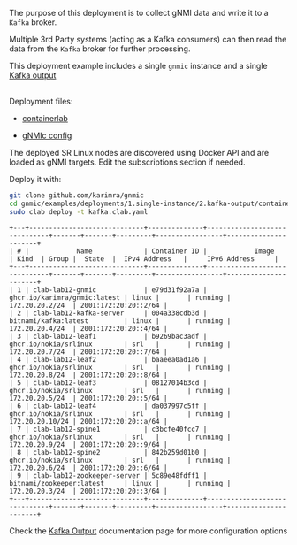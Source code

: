 The purpose of this deployment is to collect gNMI data and write it to a `Kafka` broker.

Multiple 3rd Party systems (acting as a Kafka consumers) can then read the data from the `Kafka` broker for further processing.

This deployment example includes a single `gnmic` instance and a single [Kafka output](../../../user_guide/outputs/kafka_output.md)

<div class="mxgraph" style="max-width:100%;border:1px solid transparent;margin:0 auto; display:block;" data-mxgraph="{&quot;page&quot;:1,&quot;zoom&quot;:1.4,&quot;highlight&quot;:&quot;#0000ff&quot;,&quot;nav&quot;:true,&quot;check-visible-state&quot;:true,&quot;resize&quot;:true,&quot;url&quot;:&quot;https://raw.githubusercontent.com/karimra/gnmic/diagrams/diagrams/clab_deployments.drawio&quot;}"></div>

<script type="text/javascript" src="https://cdn.jsdelivr.net/gh/hellt/drawio-js@main/embed2.js?&fetch=https%3A%2F%2Fraw.githubusercontent.com%2Fkarimra%2Fgnmic%2Fdiagrams%2Fclab_deployments.drawio" async></script>

Deployment files:

- [containerlab](https://github.com/karimra/gnmic/blob/master/examples/deployments/1.single-instance/2.kafka-output/containerlab/kafka.clab.yaml)

- [gNMIc config](https://github.com/karimra/gnmic/blob/master/examples/deployments/1.single-instance/2.kafka-output/containerlab/gnmic.yaml)

The deployed SR Linux nodes are discovered using Docker API and are loaded as gNMI targets.
Edit the subscriptions section if needed.

Deploy it with:

```bash
git clone github.com/karimra/gnmic
cd gnmic/examples/deployments/1.single-instance/2.kafka-output/containerlab
sudo clab deploy -t kafka.clab.yaml
```

```text
+---+-----------------------------+--------------+------------------------------+-------+-------+---------+-----------------+----------------------+
| # |            Name             | Container ID |            Image             | Kind  | Group |  State  |  IPv4 Address   |     IPv6 Address     |
+---+-----------------------------+--------------+------------------------------+-------+-------+---------+-----------------+----------------------+
| 1 | clab-lab12-gnmic            | e79d31f92a7a | ghcr.io/karimra/gnmic:latest | linux |       | running | 172.20.20.2/24  | 2001:172:20:20::2/64 |
| 2 | clab-lab12-kafka-server     | 004a338cdb3d | bitnami/kafka:latest         | linux |       | running | 172.20.20.4/24  | 2001:172:20:20::4/64 |
| 3 | clab-lab12-leaf1            | b9269bac3adf | ghcr.io/nokia/srlinux        | srl   |       | running | 172.20.20.7/24  | 2001:172:20:20::7/64 |
| 4 | clab-lab12-leaf2            | baaeea0ad1a6 | ghcr.io/nokia/srlinux        | srl   |       | running | 172.20.20.8/24  | 2001:172:20:20::8/64 |
| 5 | clab-lab12-leaf3            | 08127014b3cd | ghcr.io/nokia/srlinux        | srl   |       | running | 172.20.20.5/24  | 2001:172:20:20::5/64 |
| 6 | clab-lab12-leaf4            | da037997c5ff | ghcr.io/nokia/srlinux        | srl   |       | running | 172.20.20.10/24 | 2001:172:20:20::a/64 |
| 7 | clab-lab12-spine1           | c3bcfe40fcc7 | ghcr.io/nokia/srlinux        | srl   |       | running | 172.20.20.9/24  | 2001:172:20:20::9/64 |
| 8 | clab-lab12-spine2           | 842b259d01b0 | ghcr.io/nokia/srlinux        | srl   |       | running | 172.20.20.6/24  | 2001:172:20:20::6/64 |
| 9 | clab-lab12-zookeeper-server | 5c89e48fdff1 | bitnami/zookeeper:latest     | linux |       | running | 172.20.20.3/24  | 2001:172:20:20::3/64 |
+---+-----------------------------+--------------+------------------------------+-------+-------+---------+-----------------+----------------------+
```

Check the [Kafka Output](../../../user_guide/outputs/kafka_output.md) documentation page for more configuration options
